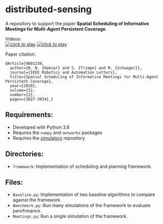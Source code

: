 # distributed-sensing

A repository to support the paper **Spatial Scheduling of Informative Meetings for Multi-Agent Persistent Coverage**.

Videos:  
[![click to play](https://img.youtube.com/vi/bVWf2fJ2WRQ/0.jpg)](https://www.youtube.com/watch?v=bVWf2fJ2WRQ)
[![click to play](https://img.youtube.com/vi/gLdqK2m3COo/0.jpg)](https://www.youtube.com/watch?v=gLdqK2m3COo)

Paper citation:
```
@Article{9001230,
  author={R. N. {Haksar} and S. {Trimpe} and M. {Schwager}},
  journal={IEEE Robotics and Automation Letters}, 
  title={Spatial Scheduling of Informative Meetings for Multi-Agent Persistent Coverage}, 
  year={2020},
  volume={5},
  number={2},
  pages={3027-3034},}
```

## Requirements:
- Developed with Python 3.6
- Requires the `numpy` and `networkx` packages
- Requires the [simulators](https://github.com/rhaksar/simulators) repository 

## Directories:
- `framework`: Implementation of scheduling and planning framework. 

## Files:
- `Baseline.py`: Implementation of two baseline algorithms to compare against the framework. 
- `Benchmark.py`: Run many simulations of the framework to evaluate perofrmance. 
- `Meetings.py`: Run a single simulation of the framework. 
